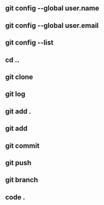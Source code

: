 
## git config --global user.name
## git config --global user.email
## git config --list
## cd ..
## git clone 
## git log
## git add .
## git add
## git commit
## git push 
## git branch
## code .